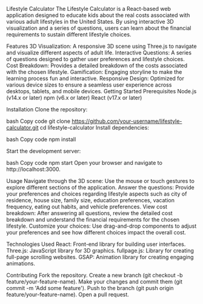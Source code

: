 Lifestyle Calculator
The Lifestyle Calculator is a React-based web application designed to educate kids about the real costs associated with various adult lifestyles in the United States. By using interactive 3D visualization and a series of questions, users can learn about the financial requirements to sustain different lifestyle choices.

Features
3D Visualization: A responsive 3D scene using Three.js to navigate and visualize different aspects of adult life.
Interactive Questions: A series of questions designed to gather user preferences and lifestyle choices.
Cost Breakdown: Provides a detailed breakdown of the costs associated with the chosen lifestyle.
Gamification: Engaging storyline to make the learning process fun and interactive.
Responsive Design: Optimized for various device sizes to ensure a seamless user experience across desktops, tablets, and mobile devices.
Getting Started
Prerequisites
Node.js (v14.x or later)
npm (v6.x or later)
React (v17.x or later)

Installation
Clone the repository:

bash
Copy code
git clone https://github.com/your-username/lifestyle-calculator.git
cd lifestyle-calculator
Install dependencies:

bash
Copy code
npm install

Start the development server:

bash
Copy code
npm start
Open your browser and navigate to http://localhost:3000.

Usage
Navigate through the 3D scene: Use the mouse or touch gestures to explore different sections of the application.
Answer the questions: Provide your preferences and choices regarding lifestyle aspects such as city of residence, house size, family size, education preferences, vacation frequency, eating out habits, and vehicle preferences.
View cost breakdown: After answering all questions, review the detailed cost breakdown and understand the financial requirements for the chosen lifestyle.
Customize your choices: Use drag-and-drop components to adjust your preferences and see how different choices impact the overall cost.

Technologies Used
React: Front-end library for building user interfaces.
Three.js: JavaScript library for 3D graphics.
fullpage.js: Library for creating full-page scrolling websites.
GSAP: Animation library for creating engaging animations.

Contributing
Fork the repository.
Create a new branch (git checkout -b feature/your-feature-name).
Make your changes and commit them (git commit -m 'Add some feature').
Push to the branch (git push origin feature/your-feature-name).
Open a pull request.
